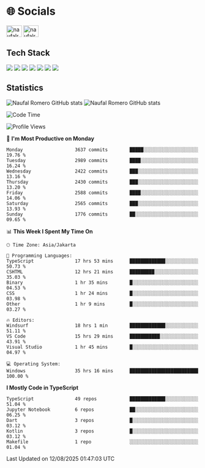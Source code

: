 <h1 align="">🌐 Socials</h1>
<p align="left">
<a href="https://linkedin.com/in/naufal-romero-putra-pratama-9ab816177/" target="blank"><img align="center" src="https://raw.githubusercontent.com/rahuldkjain/github-profile-readme-generator/master/src/images/icons/Social/linked-in-alt.svg" alt="naufalromero" height="30" width="40" /></a>
<a href="https://instagram.com/naufalromero" target="blank"><img align="center" src="https://raw.githubusercontent.com/rahuldkjain/github-profile-readme-generator/master/src/images/icons/Social/instagram.svg" alt="naufalromero" height="30" width="40" /></a>
</p>


<h2 align="">Tech Stack</h2>
<div align="">
  <img src="https://img.shields.io/badge/next.js-000000?style=for-the-badge&logo=nextdotjs&logoColor=white"/>
 <img src="https://img.shields.io/badge/typescript-%23007ACC.svg?style=for-the-badge&logo=typescript&logoColor=white"/>
 <img src="https://img.shields.io/badge/react-%2320232a.svg?style=for-the-badge&logo=react&logoColor=%2361DAFB"/>
 <img src="https://img.shields.io/badge/tailwindcss-%2338B2AC.svg?style=for-the-badge&logo=tailwind-css&logoColor=white"/>
 <img src="https://img.shields.io/badge/Prisma-3982CE?style=for-the-badge&logo=Prisma&logoColor=white"/>
 <img src="https://img.shields.io/badge/javascript-%23323330.svg?style=for-the-badge&logo=javascript&logoColor=%23F7DF1E"/>
 <img src="https://img.shields.io/badge/java-%23ED8B00.svg?style=for-the-badge&logo=openjdk&logoColor=white"/>
</div>


<h2 align="">Statistics</h2>
<div align="">
<img src="https://github-readme-stats-xi-nine-74.vercel.app/api?username=romves&show_icons=true&theme=tokyonight&include_all_commits=true&count_private=true" alt="Naufal Romero GitHub stats"/>
<img src="https://github-readme-stats-xi-nine-74.vercel.app/api/top-langs/?username=romves&theme=tokyonight&hide_border=false&include_all_commits=true&count_private=true&layout=compact" alt="Naufal Romero GitHub stats"/>
</div>

<!--START_SECTION:waka-->
![Code Time](http://img.shields.io/badge/Code%20Time-2%2C758%20hrs%2029%20mins-blue)

![Profile Views](http://img.shields.io/badge/Profile%20Views-0-blue)

📅 **I'm Most Productive on Monday** 

```text
Monday                   3637 commits        █████░░░░░░░░░░░░░░░░░░░░   19.76 % 
Tuesday                  2989 commits        ████░░░░░░░░░░░░░░░░░░░░░   16.24 % 
Wednesday                2422 commits        ███░░░░░░░░░░░░░░░░░░░░░░   13.16 % 
Thursday                 2430 commits        ███░░░░░░░░░░░░░░░░░░░░░░   13.20 % 
Friday                   2588 commits        ████░░░░░░░░░░░░░░░░░░░░░   14.06 % 
Saturday                 2565 commits        ███░░░░░░░░░░░░░░░░░░░░░░   13.93 % 
Sunday                   1776 commits        ██░░░░░░░░░░░░░░░░░░░░░░░   09.65 % 
```


📊 **This Week I Spent My Time On** 

```text
🕑︎ Time Zone: Asia/Jakarta

💬 Programming Languages: 
TypeScript               17 hrs 53 mins      █████████████░░░░░░░░░░░░   50.73 % 
CSHTML                   12 hrs 21 mins      █████████░░░░░░░░░░░░░░░░   35.03 % 
Binary                   1 hr 35 mins        █░░░░░░░░░░░░░░░░░░░░░░░░   04.53 % 
CSS                      1 hr 24 mins        █░░░░░░░░░░░░░░░░░░░░░░░░   03.98 % 
Other                    1 hr 9 mins         █░░░░░░░░░░░░░░░░░░░░░░░░   03.27 % 

🔥 Editors: 
Windsurf                 18 hrs 1 min        █████████████░░░░░░░░░░░░   51.11 % 
VS Code                  15 hrs 29 mins      ███████████░░░░░░░░░░░░░░   43.91 % 
Visual Studio            1 hr 45 mins        █░░░░░░░░░░░░░░░░░░░░░░░░   04.97 % 

💻 Operating System: 
Windows                  35 hrs 16 mins      █████████████████████████   100.00 % 
```

**I Mostly Code in TypeScript** 

```text
TypeScript               49 repos            █████████████░░░░░░░░░░░░   51.04 % 
Jupyter Notebook         6 repos             ██░░░░░░░░░░░░░░░░░░░░░░░   06.25 % 
Dart                     3 repos             █░░░░░░░░░░░░░░░░░░░░░░░░   03.12 % 
Kotlin                   3 repos             █░░░░░░░░░░░░░░░░░░░░░░░░   03.12 % 
Makefile                 1 repo              ░░░░░░░░░░░░░░░░░░░░░░░░░   01.04 % 
```




 Last Updated on 12/08/2025 01:47:03 UTC
<!--END_SECTION:waka-->
